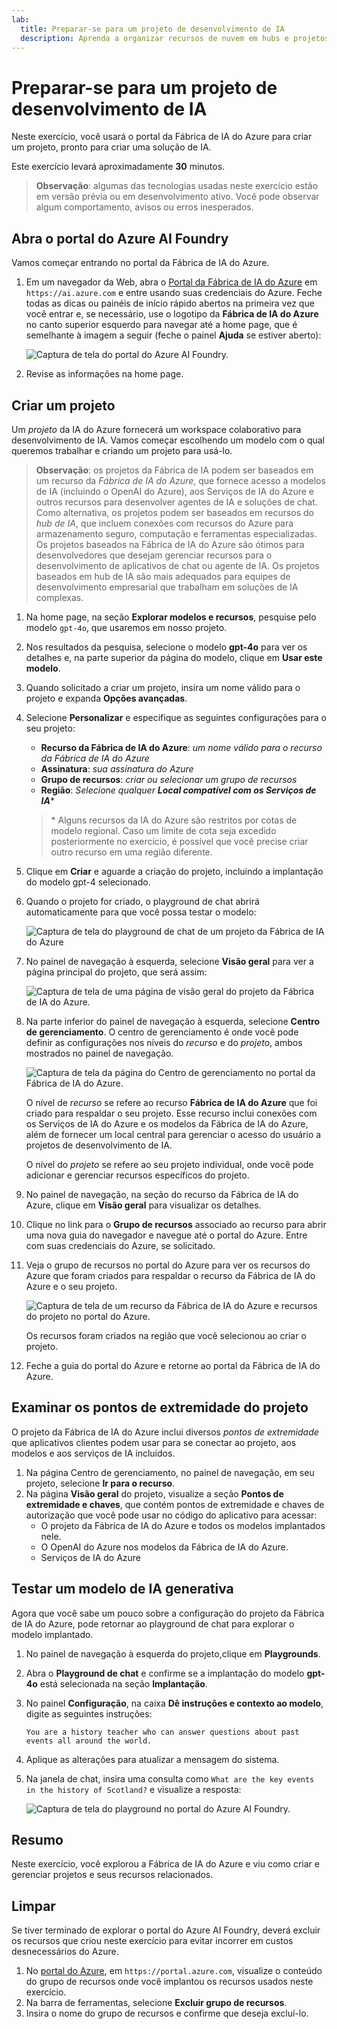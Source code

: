 ```yaml
---
lab:
  title: Preparar-se para um projeto de desenvolvimento de IA
  description: Aprenda a organizar recursos de nuvem em hubs e projetos para que os desenvolvedores estejam preparados para o sucesso ao criar soluções de IA.
---
```


# Preparar-se para um projeto de desenvolvimento de IA

Neste exercício, você usará o portal da Fábrica de IA do Azure para criar um projeto, pronto para criar uma solução de IA.

Este exercício levará aproximadamente **30** minutos.

> **Observação**: algumas das tecnologias usadas neste exercício estão em versão prévia ou em desenvolvimento ativo. Você pode observar algum comportamento, avisos ou erros inesperados.

## Abra o portal do Azure AI Foundry

Vamos começar entrando no portal da Fábrica de IA do Azure.

1. Em um navegador da Web, abra o [Portal da Fábrica de IA do Azure](https://ai.azure.com) em `https://ai.azure.com` e entre usando suas credenciais do Azure. Feche todas as dicas ou painéis de início rápido abertos na primeira vez que você entrar e, se necessário, use o logotipo da **Fábrica de IA do Azure** no canto superior esquerdo para navegar até a home page, que é semelhante à imagem a seguir (feche o painel **Ajuda** se estiver aberto):

    ![Captura de tela do portal do Azure AI Foundry.](./media/ai-foundry-home.png)

1. Revise as informações na home page.

## Criar um projeto

Um *projeto* da IA do Azure fornecerá um workspace colaborativo para desenvolvimento de IA. Vamos começar escolhendo um modelo com o qual queremos trabalhar e criando um projeto para usá-lo.

> **Observação**: os projetos da Fábrica de IA podem ser baseados em um recurso da *Fábrica de IA do Azure*, que fornece acesso a modelos de IA (incluindo o OpenAI do Azure), aos Serviços de IA do Azure e outros recursos para desenvolver agentes de IA e soluções de chat. Como alternativa, os projetos podem ser baseados em recursos do *hub de IA*, que incluem conexões com recursos do Azure para armazenamento seguro, computação e ferramentas especializadas. Os projetos baseados na Fábrica de IA do Azure são ótimos para desenvolvedores que desejam gerenciar recursos para o desenvolvimento de aplicativos de chat ou agente de IA. Os projetos baseados em hub de IA são mais adequados para equipes de desenvolvimento empresarial que trabalham em soluções de IA complexas.

1. Na home page, na seção **Explorar modelos e recursos**, pesquise pelo modelo `gpt-4o`, que usaremos em nosso projeto.
1. Nos resultados da pesquisa, selecione o modelo **gpt-4o** para ver os detalhes e, na parte superior da página do modelo, clique em **Usar este modelo**.
1. Quando solicitado a criar um projeto, insira um nome válido para o projeto e expanda **Opções avançadas**.
1. Selecione **Personalizar** e especifique as seguintes configurações para o seu projeto:
    - **Recurso da Fábrica de IA do Azure**: *um nome válido para o recurso da Fábrica de IA do Azure*
    - **Assinatura**: *sua assinatura do Azure*
    - **Grupo de recursos**: *criar ou selecionar um grupo de recursos*
    - **Região**: *Selecione qualquer **Local compatível com os Serviços de IA***\*

    > \* Alguns recursos da IA do Azure são restritos por cotas de modelo regional. Caso um limite de cota seja excedido posteriormente no exercício, é possível que você precise criar outro recurso em uma região diferente.

1. Clique em **Criar** e aguarde a criação do projeto, incluindo a implantação do modelo gpt-4 selecionado.
1. Quando o projeto for criado, o playground de chat abrirá automaticamente para que você possa testar o modelo:

    ![Captura de tela do playground de chat de um projeto da Fábrica de IA do Azure](./media/ai-foundry-chat-playground.png)

1. No painel de navegação à esquerda, selecione **Visão geral** para ver a página principal do projeto, que será assim:

    ![Captura de tela de uma página de visão geral do projeto da Fábrica de IA do Azure.](./media/ai-foundry-project.png)

1. Na parte inferior do painel de navegação à esquerda, selecione **Centro de gerenciamento**. O centro de gerenciamento é onde você pode definir as configurações nos níveis do *recurso* e do *projeto*, ambos mostrados no painel de navegação.

    ![Captura de tela da página do Centro de gerenciamento no portal da Fábrica de IA do Azure.](./media/ai-foundry-management.png)

    O nível de *recurso* se refere ao recurso **Fábrica de IA do Azure** que foi criado para respaldar o seu projeto. Esse recurso inclui conexões com os Serviços de IA do Azure e os modelos da Fábrica de IA do Azure, além de fornecer um local central para gerenciar o acesso do usuário a projetos de desenvolvimento de IA.

    O nível do *projeto* se refere ao seu projeto individual, onde você pode adicionar e gerenciar recursos específicos do projeto.

1. No painel de navegação, na seção do recurso da Fábrica de IA do Azure, clique em **Visão geral** para visualizar os detalhes.
1. Clique no link para o **Grupo de recursos** associado ao recurso para abrir uma nova guia do navegador e navegue até o portal do Azure. Entre com suas credenciais do Azure, se solicitado.
1. Veja o grupo de recursos no portal do Azure para ver os recursos do Azure que foram criados para respaldar o recurso da Fábrica de IA do Azure e o seu projeto.

    ![Captura de tela de um recurso da Fábrica de IA do Azure e recursos do projeto no portal do Azure.](./media/azure-portal-resources.png)

    Os recursos foram criados na região que você selecionou ao criar o projeto.

1. Feche a guia do portal do Azure e retorne ao portal da Fábrica de IA do Azure.

## Examinar os pontos de extremidade do projeto

O projeto da Fábrica de IA do Azure inclui diversos *pontos de extremidade* que aplicativos clientes podem usar para se conectar ao projeto, aos modelos e aos serviços de IA incluídos.

1. Na página Centro de gerenciamento, no painel de navegação, em seu projeto, selecione **Ir para o recurso**.
1. Na página **Visão geral** do projeto, visualize a seção **Pontos de extremidade e chaves**, que contém pontos de extremidade e chaves de autorização que você pode usar no código do aplicativo para acessar:
    - O projeto da Fábrica de IA do Azure e todos os modelos implantados nele.
    - O OpenAI do Azure nos modelos da Fábrica de IA do Azure.
    - Serviços de IA do Azure

## Testar um modelo de IA generativa

Agora que você sabe um pouco sobre a configuração do projeto da Fábrica de IA do Azure, pode retornar ao playground de chat para explorar o modelo implantado.

1. No painel de navegação à esquerda do projeto,clique em **Playgrounds**. 
1. Abra o **Playground de chat** e confirme se a implantação do modelo **gpt-4o** está selecionada na seção **Implantação**.
1. No painel **Configuração**, na caixa **Dê instruções e contexto ao modelo**, digite as seguintes instruções:

    ```
   You are a history teacher who can answer questions about past events all around the world.
    ```

1. Aplique as alterações para atualizar a mensagem do sistema.
1. Na janela de chat, insira uma consulta como `What are the key events in the history of Scotland?` e visualize a resposta:

    ![Captura de tela do playground no portal do Azure AI Foundry.](./media/ai-foundry-playground.png)

## Resumo

Neste exercício, você explorou a Fábrica de IA do Azure e viu como criar e gerenciar projetos e seus recursos relacionados.

## Limpar

Se tiver terminado de explorar o portal do Azure AI Foundry, deverá excluir os recursos que criou neste exercício para evitar incorrer em custos desnecessários do Azure.

1. No [portal do Azure](https://portal.azure.com), em `https://portal.azure.com`, visualize o conteúdo do grupo de recursos onde você implantou os recursos usados neste exercício.
1. Na barra de ferramentas, selecione **Excluir grupo de recursos**.
1. Insira o nome do grupo de recursos e confirme que deseja excluí-lo.
